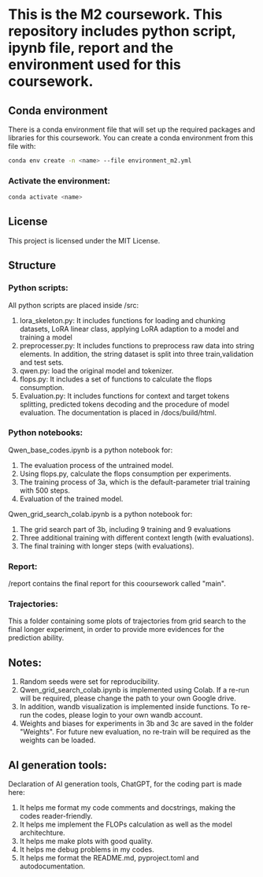 # This is the M2 coursework. This repository includes python script, ipynb file, report and the environment used for this coursework.

## Conda environment

There is a conda environment file that will set up the required packages and libraries for this coursework. You can create a conda environment from this file with:

```bash 
conda env create -n <name> --file environment_m2.yml
```

### Activate the environment:

```bash 
conda activate <name>
```

## License
This project is licensed under the MIT License.


## Structure
### Python scripts:
All python scripts are placed inside /src:
1. lora_skeleton.py: It includes functions for loading and chunking datasets, LoRA linear class, applying LoRA adaption to a model and training a model
2. preprocesser.py: It includes functions to preprocess raw data into string elements. In addition, the string dataset is split into three train,validation and test sets. 
3. qwen.py: load the original model and tokenizer.
4. flops.py: It includes a set of functions to calculate the flops consumption. 
5. Evaluation.py: It includes functions for context and target tokens splitting, predicted tokens decoding and the procedure of model evaluation.
The documentation is placed in /docs/build/html.


### Python notebooks:
Qwen_base_codes.ipynb is a python notebook for:
1. The evaluation process of the untrained model.
2. Using flops.py, calculate the flops consumption per experiments.
3. The training process of 3a, which is the default-parameter trial training with 500 steps.
4. Evaluation of the trained model.

Qwen_grid_search_colab.ipynb is a python notebook for:
1. The grid search part of 3b, including 9 training and 9 evaluations
2. Three additional training with different context length (with evaluations).
3. The final training with longer steps (with evaluations).

### Report:
/report contains the final report for this cooursework called "main".

### Trajectories:
This a folder containing some plots of trajectories from grid search to the final longer experiment, in order to provide more evidences for the prediction ability.

## Notes:
1. Random seeds were set for reproducibility.
2. Qwen_grid_search_colab.ipynb is implemented using Colab. If a re-run will be required, please change the path to your own Google drive.
3. In addition, wandb visualization is implemented inside functions. To re-run the codes, please login to your own wandb account.
4. Weights and biases for experiments in 3b and 3c are saved in the folder "Weights". For future new evaluation, no re-train will be required as the weights can be loaded.


## AI generation tools:
Declaration of AI generation tools, ChatGPT, for the coding part is made here:
1. It helps me format my code comments and docstrings, making the codes reader-friendly.
2. It helps me implement the FLOPs calculation as well as the model architechture.
3. It helps me make plots with good quality.
4. It helps me debug problems in my codes.
5. It helps me format the README.md, pyproject.toml and autodocumentation.